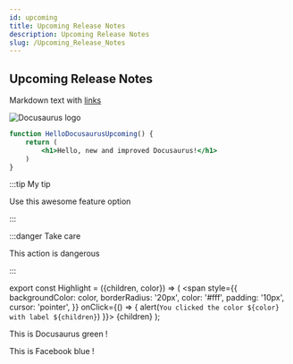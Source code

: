 ```yaml
---
id: upcoming
title: Upcoming Release Notes
description: Upcoming Release Notes
slug: /Upcoming_Release_Notes
---
```


## Upcoming Release Notes

Markdown text with [links](./hello.md)

![Docusaurus logo](/img/docusaurus.png)

```jsx title="src/components/HelloDocusaurus.js"
function HelloDocusaurusUpcoming() {
    return (
        <h1>Hello, new and improved Docusaurus!</h1>
    )
}
```

:::tip My tip

Use this awesome feature option

:::

:::danger Take care

This action is dangerous

:::


export const Highlight = ({children, color}) => (
  <span
    style={{
      backgroundColor: color,
      borderRadius: '20px',
      color: '#fff',
      padding: '10px',
      cursor: 'pointer',
    }}
    onClick={() => {
      alert(`You clicked the color ${color} with label ${children}`)
    }}>
    {children}
  </span>
);

This is <Highlight color="#25c2a0">Docusaurus green</Highlight> !

This is <Highlight color="#1877F2">Facebook blue</Highlight> !
